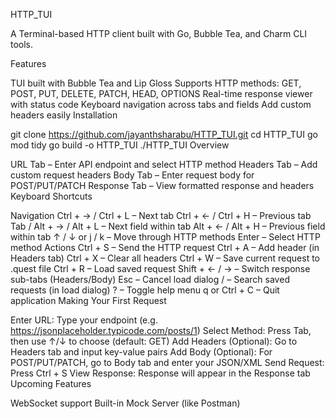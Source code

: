 HTTP_TUI

A Terminal-based HTTP client built with Go, Bubble Tea, and Charm CLI tools.

Features

TUI built with Bubble Tea and Lip Gloss
Supports HTTP methods: GET, POST, PUT, DELETE, PATCH, HEAD, OPTIONS
Real-time response viewer with status code
Keyboard navigation across tabs and fields
Add custom headers easily
Installation

git clone https://github.com/jayanthsharabu/HTTP_TUI.git
cd HTTP_TUI
go mod tidy
go build -o HTTP_TUI
./HTTP_TUI
Overview

URL Tab – Enter API endpoint and select HTTP method
Headers Tab – Add custom request headers
Body Tab – Enter request body for POST/PUT/PATCH
Response Tab – View formatted response and headers
Keyboard Shortcuts

Navigation
Ctrl + → / Ctrl + L – Next tab
Ctrl + ← / Ctrl + H – Previous tab
Tab / Alt + → / Alt + L – Next field within tab
Alt + ← / Alt + H – Previous field within tab
↑ / ↓ or j / k – Move through HTTP methods
Enter – Select HTTP method
Actions
Ctrl + S – Send the HTTP request
Ctrl + A – Add header (in Headers tab)
Ctrl + X – Clear all headers
Ctrl + W – Save current request to .quest file
Ctrl + R – Load saved request
Shift + ← / → – Switch response sub-tabs (Headers/Body)
Esc – Cancel load dialog
/ – Search saved requests (in load dialog)
? – Toggle help menu
q or Ctrl + C – Quit application
Making Your First Request

Enter URL: Type your endpoint (e.g. https://jsonplaceholder.typicode.com/posts/1)
Select Method: Press Tab, then use ↑/↓ to choose (default: GET)
Add Headers (Optional): Go to Headers tab and input key-value pairs
Add Body (Optional): For POST/PUT/PATCH, go to Body tab and enter your JSON/XML
Send Request: Press Ctrl + S
View Response: Response will appear in the Response tab
Upcoming Features

WebSocket support
Built-in Mock Server (like Postman)
